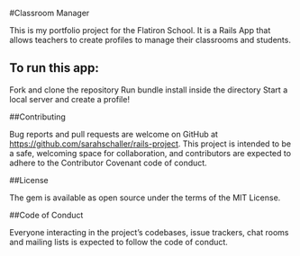 #Classroom Manager

This is my portfolio project for the Flatiron School. It is a Rails App that allows teachers to create profiles to manage their classrooms and students. 

## To run this app:
Fork and clone the repository 
Run bundle install inside the directory
Start a local server and create a profile!

##Contributing

Bug reports and pull requests are welcome on GitHub at https://github.com/sarahschaller/rails-project. This project is intended to be a safe, welcoming space for collaboration, and contributors are expected to adhere to the Contributor Covenant code of conduct.

##License

The gem is available as open source under the terms of the MIT License.

##Code of Conduct

Everyone interacting in the project’s codebases, issue trackers, chat rooms and mailing lists is expected to follow the code of conduct.